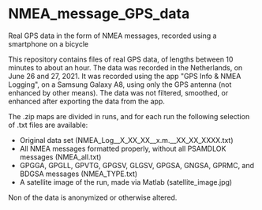 # NMEA_message_GPS_data
Real GPS data in the form of NMEA messages, recorded using a smartphone on a bicycle

This repository contains files of real GPS data, of lengths between 10 minutes to about an hour. The data was recorded in the Netherlands, on June 26 and 27, 2021. It was recorded using the app "GPS Info & NMEA Logging", on a Samsung Galaxy A8, using only the GPS antenna (not enhanced by other means). The data was not filtered, smoothed, or enhanced after exporting the data from the app.

The .zip maps are divided in runs, and for each run the following selection of .txt files are available:
- Original data set (NMEA_Log__X_XX_XX__x.m.__XX_XX_XXXX.txt)
- All NMEA messages formatted properly, without all PSAMDLOK messages (NMEA_all.txt)
- GPGGA, GPGLL, GPVTG, GPGSV, GLGSV, GPGSA, GNGSA, GPRMC, and BDGSA messages (NMEA_TYPE.txt)
- A satellite image of the run, made via Matlab (satellite_image.jpg)

Non of the data is anonymized or otherwise altered.
